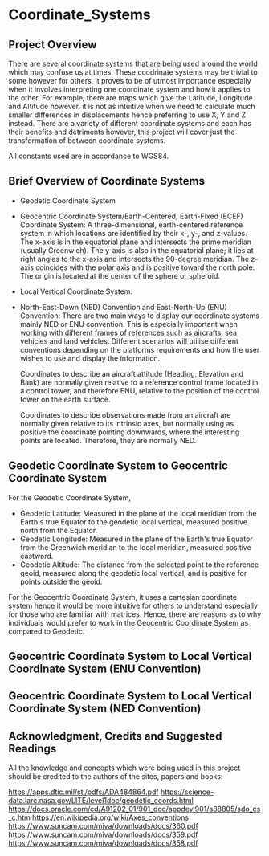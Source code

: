 # Coordinate_Systems

## Project Overview
There are several coordinate systems that are being used around the world which may confuse us at times. These coodrinate systems may be trivial to some however for others, it proves to be of utmost importance especially when it involves interpreting one coordinate system and how it applies to the other. For example, there are maps which give the Latitude, Longitude and Altitude however, it is not as intuitive when we need to calculate much smaller differences in displacements hence preferring to use X, Y and Z instead. There are a variety of different coordinate systems and each has their benefits and detriments however, this project will cover just the transformation of between coordinate systems. 

All constants used are in accordance to WGS84.

## Brief Overview of Coordinate Systems
- Geodetic Coordinate System



- Geocentric Coordinate System/Earth-Centered, Earth-Fixed (ECEF) Coordinate System:
A three-dimensional, earth-centered reference system in which locations are identified by their x-, y-, and z-values. The x-axis is in the equatorial plane and intersects the prime meridian (usually Greenwich). The y-axis is also in the equatorial plane; it lies at right angles to the x-axis and intersects the 90-degree meridian. The z-axis coincides with the polar axis and is positive toward the north pole. The origin is located at the center of the sphere or spheroid.


- Local Vertical Coordinate System: 



- North-East-Down (NED) Convention and East-North-Up (ENU) Convention:
There are two main ways to display our coordinate systems mainly NED or ENU convention. This is especially important when working with different frames of references such as aircrafts, sea vehicles and land vehicles. Different scenarios will utilise different conventions depending on the platforms requirements and how the user wishes to use and display the information. 

  Coordinates to describe an aircraft attitude (Heading, Elevation and Bank) are       normally given relative to a reference control frame located in a control tower, and therefore ENU, relative to the position of the control tower on the earth surface.

  Coordinates to describe observations made from an aircraft are normally given relative to its intrinsic axes, but normally using as positive the coordinate pointing downwards, where the interesting points are located. Therefore, they are normally NED.


## Geodetic Coordinate System to Geocentric Coordinate System
For the Geodetic Coordinate System, 
- Geodetic Latitude: Measured in the plane of the local meridian from the Earth's true Equator to the geodetic local vertical, measured positive north from the Equator.
- Geodetic Longitude: Measured in the plane of the Earth's true Equator from the Greenwich meridian to the local meridian, measured positive eastward.
- Geodetic Altitude: The distance from the selected point to the reference geoid, measured along the geodetic local vertical, and is positive for points outside the geoid.

For the Geocentric Coordinate System, it uses a cartesian coordinate system hence it would be more intuitive for others to understand especially for those who are familiar with matrices. Hence, there are reasons as to why individuals would prefer to work in the Geocentric Coordinate System as compared to Geodetic. 

## Geocentric Coordinate System to Local Vertical Coordinate System (ENU Convention)


## Geocentric Coordinate System to Local Vertical Coordinate System (NED Convention)


## Acknowledgment, Credits and Suggested Readings
All the knowledge and concepts which were being used in this project should be credited to the authors of the sites, papers and books:

https://apps.dtic.mil/sti/pdfs/ADA484864.pdf
https://science-data.larc.nasa.gov/LITE/level1doc/geodetic_coords.html
https://docs.oracle.com/cd/A91202_01/901_doc/appdev.901/a88805/sdo_cs_c.htm
https://en.wikipedia.org/wiki/Axes_conventions
https://www.suncam.com/miva/downloads/docs/360.pdf
https://www.suncam.com/miva/downloads/docs/359.pdf
https://www.suncam.com/miva/downloads/docs/358.pdf
